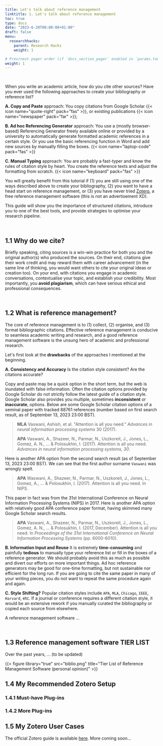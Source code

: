 ```yaml
---
title: Let's talk about reference management
linktitle: 1. Let's talk about reference management
toc: true
type: docs
date: "2023-6-20T00:00:00+01:00"
draft: false
menu:
  researchhacks:
    parent: Research Hacks
    weight: 1

# Prev/next pager order (if `docs_section_pager` enabled in `params.toml`)
weight: 1
---
```


<br>

When you write an academic article, how do you cite other sources? Have you ever used the following approaches to create your bibliography or reference list?

**A. Copy and Paste** approach: You copy citations from Google Scholar {{< icon name="quote-right" pack="fas" >}}, or existing publications {{< icon name="newspaper" pack="far" >}};

**B. Ad hoc Referencing Generator** approach:  You use a (mostly browser-based) Referencing Generator freely available online or provided by a university to automatically generate formatted academic references in a certain style. Or you use the basic referencing function in Word and add new sources by manually filling the boxes. {{< icon name="laptop-code" pack="fas" >}}

**C. Manual Typing** approach: You are probably a fast-typer and know the rules of citation style by heart. You create the reference texts and adjust the formatting from scratch. {{< icon name="keyboard" pack="fas" >}}

You will greatly benefit from this tutorial if (1) you are still using one of the ways described above to create your bibliography, (2) you want to have a head start on reference management, or (3) you have never tried [Zotero](https://www.zotero.org/), a free reference management software (this is not an advertisement XD).

This guide will show you the importance of structured citations, introduce you to one of the best tools, and provide strategies to optimise your research pipeline.


<br>

## 1.1 Why do we cite?

Briefly speaking, citing sources is a win-win practice for both you and the original author(s) who produced the sources. On their end, citations give their work credit and may reward them with career advancement (in the same line of thinking, you would want others to cite your original ideas or creation too). On your end, with citations you engage in academic conversations, contextualise your topic, and establish your credibility. Most importantly, you **avoid plagiarism**, which can have serious ethical and professional consequences.

<br>

## 1.2 What is reference management?

The core of reference management is to (1) collect, (2) organise, and (3) format bibliographic citations. Effective reference management is conducive to seamless academic writing and research, and a good reference management software is the unsung hero of academic and professional research. 

Let's first look at the **drawbacks** of the approaches I mentioned at the beginning.

**A. Consistency and Accuracy** Is the citation style consistent? Are the citations accurate?

Copy and paste may be a quick option in the short term, but the web is inundated with false information. Often the citation options provided by Google Scholar do not strictly follow the latest guide of a citation style. Google Scholar also provides you multiple, sometimes **inconsistent** or **inaccurate**, options.
Below are some Google Scholar citation options of a seminal paper with tracked 88761 references (number based on first search result, as of September 13, 2023 23:00 BST).

>**MLA** Vaswani, Ashish, et al. "Attention is all you need." *Advances in neural information processing systems* 30 (2017).
>
>**APA** Vaswani, A., Shazeer, N., Parmar, N., Uszkoreit, J., Jones, L., Gomez, A. N., ... & Polosukhin, I. (2017). Attention is all you need. *Advances in neural information processing systems, 30*.

Here is another APA option from the second search result (as of September 13, 2023 23:00 BST). We can see that the first author surname `Vaswani` was wrongly spelt.
>**APA** Waswani, A., Shazeer, N., Parmar, N., Uszkoreit, J., Jones, L., Gomez, A., ... & Polosukhin, I. (2017). Attention is all you need. In NIPS.

This paper in fact was from the 31st International Conference on Neural Information Processing Systems (NIPS) in 2017. Here is another APA option with relatively good APA conference paper format, having skimmed many Google Scholar search results.
> **APA** Vaswani, A., Shazeer, N., Parmar, N., Uszkoreit, J., Jones, L., Gomez, A. N., ... & Polosukhin, I. (2017, December). Attention is all you need. In *Proceedings of the 31st International Conference on Neural Information Processing Systems* (pp. 6000-6010).

**B. Information Input and Reuse** It is extremely **time-consuming** and painfully **tedious** to manually type your reference list or fill in the boxes of a reference generator. We should probably avoid this as much as possible and divert our efforts on more important things. Ad hoc reference generators may be good for one-time formatting, but not sustainable nor efficient for the long run. If you are going to cite the same paper in many of your writing pieces, you do not want to repeat the same procedure again and again.

**C. Style Shifting?** Popular citation styles include `APA`, `MLA`, `Chicago`, `IEEE`, `Harvard`, etc. If a journal or conference requires a different citation style, it would be an extensive rework if you manually curated the bibliography or copied each source from elsewhere.

A reference management software ...

<br>

## 1.3 Reference management software **TIER LIST**

Over the past years, ... (to be updated)

{{< figure library="true" src="biblio.png" title="Tier List of Reference Management Software (personal opinion)" >}}


## 1.4 My Recommended **Zotero** Setup


### 1.4.1 Must-have Plug-ins

### 1.4.2 More Plug-ins

## 1.5 My **Zotero** User Cases


The official Zotero guide is available [here](https://www.zotero.org/support/).
More coming soon...